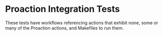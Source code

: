 # Proaction Integration Tests

These tests have workflows referencing actions that exhibit none, some or many of the Proaction actions, and Makefiles to run them. 